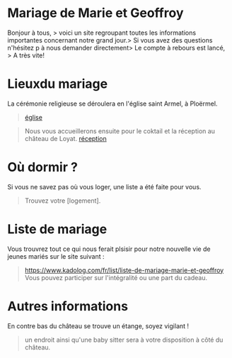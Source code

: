 # Mariage de Marie et Geoffroy
Bonjour à tous, > voici un site regroupant toutes les informations importantes concernant notre grand jour.> Si vous avez des questions n'hésitez p à nous demander directement> Le compte à rebours est lancé, > A très vite!

#  Lieuxdu mariage
La cérémonie religieuse se déroulera en l'église saint Armel, à Ploërmel.
> [église](https://www.google.fr/maps/place/%C3%89glise+Saint-Armel/@47.9319683,-2.4003434,17z/data=!3m1!4b1!4m5!3m4!1s0x480fc991fd9178e1:0xe8800240a7d7c281!8m2!3d47.9319647!4d-2.3983334?hl=fr)

>  Nous vous accueillerons ensuite pour le coktail et la réception au château de Loyat.
>  [réception](https://www.google.fr/maps/place/Ch%C3%A2teau+de+Loyat/@47.996276,-2.4091298,17z/data=!3m1!4b1!4m5!3m4!1s0x480fca4072cc7067:0x7eae8f2b799ae11!8m2!3d47.9962724!4d-2.4069411?hl=fr)

#  Où dormir ?
Si vous ne savez pas où vous loger, une liste a été faite pour vous.
> Trouvez votre [logement].


#  Liste de mariage
Vous trouvrez tout ce qui nous ferait plsisir pour notre nouvelle vie de jeunes mariés sur le site suivant : 
>https://www.kadolog.com/fr/list/liste-de-mariage-marie-et-geoffroy
>  Vous pouvez participer sur l'intégralité ou une part du cadeau.

#  Autres informations

En contre bas du château se trouve un étange, soyez vigilant !
>  un endroit ainsi qu'une baby sitter sera à votre disposition à côté du château.


